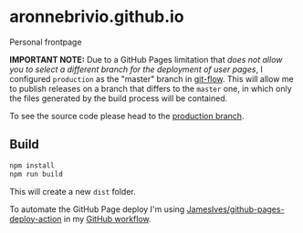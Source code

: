 # aronnebrivio.github.io

Personal frontpage

**IMPORTANT NOTE:**
Due to a GitHub Pages limitation that *does not allow you to select a different branch for the deployment of user pages*, I configured `production` as the "master" branch in [git-flow](https://nvie.com/posts/a-successful-git-branching-model/).
This will allow me to publish releases on a branch that differs to the `master` one, in which only the files generated by the build process will be contained.

To see the source code please head to the [production branch](https://github.com/aronnebrivio/aronnebrivio.github.io/tree/production).

## Build
```bash
npm install
npm run build
```

This will create a new `dist` folder.

To automate the GitHub Page deploy I'm using [JamesIves/github-pages-deploy-action](https://github.com/JamesIves/github-pages-deploy-action) in my [GitHub workflow](https://github.com/aronnebrivio/aronnebrivio.github.io/blob/production/.github/workflows/ci.yml).
